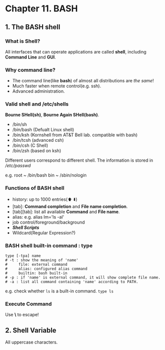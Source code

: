 # Chapter 11. BASH

## 1. The BASH shell

### What is Shell?

All interfaces that can operate applications are called **shell**, including **Command Line** and **GUI**.

### Why command line?

- The command line(like **bash**) of almost all distributions are _the same_!
- Much faster when remote control(e.g. ssh).
- Advanced administration.

### Valid shell and /etc/shells

**Bourne SHell(sh)**, **Bourne Again SHell(bash)**.
- /bin/sh
- /bin/bash (Defualt Linux shell)
- /bin/ksh (Kornshell from AT&T Bell lab. compatible with bash)
- /bin/tcsh (advanced csh)
- /bin/csh (C Shell)
- /bin/zsh (based on ksh)

Different users correspond to different shell. The information is stored in _/etc/passwd_

e.g. root ~ /bin/bash     bin ~ /sbin/nologin

### Functions of BASH shell

- history: up to 1000 entries(:arrow_up: :arrow_down:)
- \[tab\]: **Command completion** and **File name completion**.
- \[tab\]\[tab\]: list all available **Command** and **File name**.
- alias: e.g. alias lm='ls -al'
- job control/foreground/background
- **_Shell Scripts_**
- Wildcard(Regular Expression?)

### BASH shell built-in command : type
```
type [-tpa] name
# -t : show the meaning of 'name'
#     file: external command
#     alias: configured alias command
#     builtin: bash built-in
# -p : if 'name' is external command, it will show complete file name.
# -a : list all command containing 'name' according to PATH.
```
e.g. check whether `ls` is a built-in command.
`type ls`

### Execute Command

Use **\\** to escape!

## 2. Shell Variable

All uppercase characters.

